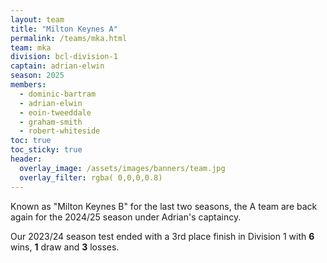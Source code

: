```yaml
---
layout: team
title: "Milton Keynes A"
permalink: /teams/mka.html
team: mka
division: bcl-division-1
captain: adrian-elwin
season: 2025
members:
  - dominic-bartram
  - adrian-elwin
  - eoin-tweeddale
  - graham-smith
  - robert-whiteside
toc: true
toc_sticky: true
header:
  overlay_image: /assets/images/banners/team.jpg
  overlay_filter: rgba( 0,0,0,0.8)
---
```


Known as "Milton Keynes B" for the last two seasons, the A team are back again for the 2024/25 season under Adrian's captaincy.

Our 2023/24 season test ended with a 3rd place finish in Division 1 with **6** wins, **1** draw and **3** losses.


